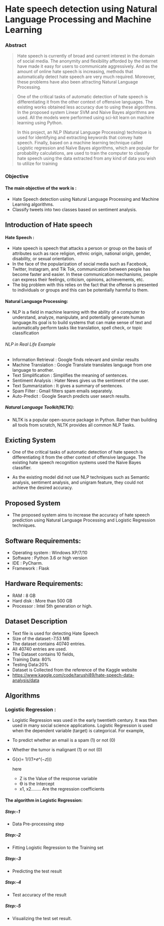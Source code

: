 # Hate speech detection using Natural Language Processing and Machine Learning 
### Abstract

> Hate speech is currently of broad and current interest in the domain of social media.
The anonymity and flexibility afforded by the Internet have made it easy for users to
communicate aggressively. And as the amount of online hate speech is increasing, methods
that automatically detect hate speech are very much required. Moreover, these problems have
also been attracting Natural Language Processing.

> One of the critical tasks of automatic detection of hate speech is differentiating it from
the other context of offensive languages. The existing works obtained less accuracy due to
using these algorithms. In the proposed system Linear SVM and Naive Bayes algorithms are
used. All the models were performed using sci-kit learn on machine learning using Python.

> In this project, an NLP (Natural Language Processing) technique is used for identifying
and extracting keywords that convey hate speech. Finally, based on a machine learning
technique called Logistic regression and Naïve Bayes algorithms, which are popular for
probability calculations, are used to train the computer to classify hate speech using the data
extracted from any kind of data you wish to utilize for training

### Objective
#### The main objective of the work is :
* Hate Speech detection using Natural Language Processing and Machine Learning algorithms.
* Classify tweets into two classes based on sentiment analysis.


## Introduction of Hate speech
#### Hate Speech :
* Hate speech is speech that attacks a person or group on the basis of attributes such as race religion, ethnic origin, national origin, gender, disability, or sexual orientation.
* In the face of the popularization of social media such as Facebook, Twitter, Instagram, and Tik Tok, communication between people has become faster and easier. In these communication mechanisms, people can express their feelings, criticism, opinions, achievements, etc.
* The big problem with this relies on the fact that the offense is presented to individuals or groups and this can be potentially harmful to them.


#### Natural Language Processing:
- NLP is a field in machine learning with the ability of a computer to understand, analyze, manipulate, and potentially generate human language.Its goal is to build systems that can make sense of text and automatically perform tasks like translation, spell check, or topic classification
###### NLP in Real Life		Example
* Information Retrieval :   	Google finds relevant and similar results
* Machine Translation :  	Google Translate translates language from one language to another.
* Text Simplification  : 	Simplifies the meaning of sentences. 
* Sentiment Analysis   : 	Hater News gives us the sentiment of the user.
* Text Summarization	:    It gives a summary of sentences.
* Spam Filter	 :   	Gmail filters spam emails separately.
* Auto-Predict	:  	Google Search predicts user search results.
##### Natural Language Toolkit(NLTK): 
- NLTK is a popular open-source package in Python. Rather than building all tools from scratch, NLTK provides all common NLP Tasks.


## Exicting System
* One of the critical tasks of automatic detection of hate speech is differentiating it from the other context of offensive language. The existing hate speech recognition systems used the Naive Bayes classifier.

* As the existing model did not use NLP techniques such as Semantic analysis, sentiment analysis, and unigram feature, they could not achieve the desired accuracy. 

## Proposed System 
* The proposed system aims to increase the accuracy of hate speech prediction using Natural Language Processing and Logistic Regression techniques.

## Software Requirements:
* Operating system 	   	: Windows XP/7/10
* Software		:  Python 3.6 or high version
* IDE                              	:  PyCharm.
* Framework                            :   Flask  
## Hardware Requirements:
* RAM			:  8 GB
* Hard disk		:  More than 500 GB	
* Processor		:  Intel 5th generation or high.

## Dataset Description
* Text file is used for detecting Hate Speech
* Size of the dataset:-7.53 MB
* The dataset contains 40740 entries.
* All 40740 entries are used.
* The Dataset contains 10 fields,
* Training Data: 80%
* Testing Data:20%
* Dataset is Collected from the reference of the Kaggle website
* https://www.kaggle.com/code/tarushi89/hate-speech-data-analysis/data

## Algorithms
### Logistic Regression :
* Logistic Regression was used in the early twentieth century. It was then used in many social science applications. Logistic Regression is used when the dependent variable (target) is categorical.
For example,
* To predict whether an email is a spam (1) or not (0)
* Whether the tumor is malignant (1) or not (0)
* G(x)=  1/((1+𝑒^(−𝑧)))
 
    here 
   * Z is the Value of the response variable
   * Ɵ  is the Intercept
   * x1, x2…….. Are the regression coefficients

#### The algorithm in Logistic Regression:

##### Step:-1
 * Data Pre-processing step
##### Step:-2
 * Fitting Logistic Regression to the Training set
##### Step:-3
 * Predicting the test result
##### Step:-4
 * Test accuracy of the result
##### Step:-5
  * Visualizing the test set result.

























